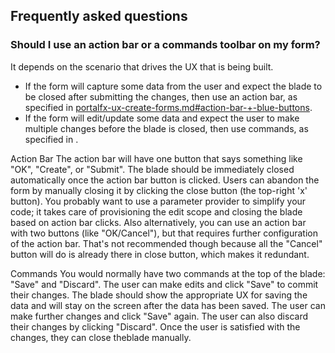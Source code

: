 ## Frequently asked questions

### Should I use an action bar or a commands toolbar on my form?

It depends on the  scenario that drives the UX that is being built.

* If the form will capture some data from the user and expect the blade to be closed after submitting the changes, then use an action bar, as specified in [portalfx-ux-create-forms.md#action-bar-+-blue-buttons](portalfx-ux-create-forms.md#action-bar-+-blue-buttons). 
* If the form will edit/update some data and expect the user to make multiple changes before the blade is closed, then use commands, as specified in . 

Action Bar
The action bar will have one button that says something like "OK", "Create", or "Submit". The blade should be immediately closed automatically once the action bar button is clicked. Users can abandon the form by manually closing it by clicking the close button (the top-right 'x' button). You probably want to use a parameter provider to simplify your code; it takes care of provisioning the edit scope and closing the blade based on action bar clicks. Also alternatively, you can use an action bar with two buttons (like "OK/Cancel"), but that requires further configuration of the action bar. That's not recommended though because all the "Cancel" button will do is already there in close button, which makes it redundant.

Commands
You would normally have two commands at the top of the blade: "Save" and "Discard". The user can make edits and click "Save" to commit their changes. The blade should show the appropriate UX for saving the data and will stay on the screen after the data has been saved. The user can make further changes and click "Save" again. The user can also discard their changes by clicking "Discard". Once the user is satisfied with the changes, they can close theblade manually.

